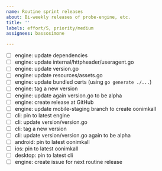 ```yaml
---
name: Routine sprint releases
about: Bi-weekly releases of probe-engine, etc.
title: ''
labels: effort/S, priority/medium
assignees: bassosimone

---
```


- [ ] engine: update dependencies
- [ ] engine: update internal/httpheader/useragent.go
- [ ] engine: update version.go
- [ ] engine: update resources/assets.go
- [ ] engine: update bundled certs (using `go generate ./...`)
- [ ] engine: tag a new version
- [ ] engine: update again version.go to be alpha
- [ ] engine: create release at GitHub
- [ ] engine: update mobile-staging branch to create oonimkall
- [ ] cli: pin to latest engine
- [ ] cli: update version/version.go
- [ ] cli: tag a new version
- [ ] cli: update version/version.go again to be alpha
- [ ] android: pin to latest oonimkall
- [ ] ios: pin to latest oonimkall
- [ ] desktop: pin to latest cli
- [ ] engine: create issue for next routine release
